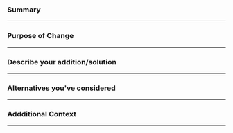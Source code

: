 ### Summary 
---
<!--
A summary of your changes e.g. "Fixed the robot not extending the cargo all the way" 
-->

### Purpose of Change
---
<!-- 
If this fixes a bug or adds a feature requested in an issue, put "Fixes/Resolves #[number of issue]" 
Also described why you made these changes.
-->

### Describe your addition/solution
---
<!-- 
Describe the changes that you made, e.g. "The sensor was checking that the robot extended the cargo arm 6 inches, not 6 feet."
-->

### Alternatives you've considered
---
<!--
Are there any other methods to do  what you have done?
List any other methods and explain why you chose this one
-->

### Addditional Context
---
<!--
Is there anything else you need to add?
This field is not required
-->
